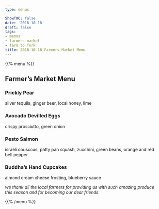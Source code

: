 ```yaml
---
type: menus

ShowTOC: false
date: '2018-10-18'
draft: false
tags:
- menus
- farmers market
- farm to fork
title: 2018-10-18 Farmers Market Menu
---
```


{{% menu %}}

## Farmer’s Market Menu

### Prickly Pear

silver tequila, ginger beer, local honey, lime

### Avocado Devilled Eggs

crispy prosciutto, green onion

### Pesto Salmon

israeli couscous, patty pan squash, zucchini,
green beans, orange and red bell pepper

### Buddha’s Hand Cupcakes

almond cream cheese frosting, blueberry sauce


*we thank all the local farmers for providing us with such amazing*
*produce this season and for becoming our dear friends*

{{% /menu %}}
